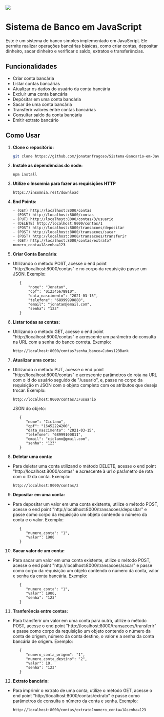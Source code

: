 ![](https://miro.medium.com/v2/resize:fit:828/format:webp/1*ahpxPO0jLGb9EWrY2qQPhg.jpeg)

# Sistema de Banco em JavaScript

Este é um sistema de banco simples implementado em JavaScript. Ele permite realizar operações bancárias básicas, como criar contas, depositar dinheiro, sacar dinheiro e verificar o saldo, extratos e transferências.

## Funcionalidades

- Criar conta bancária
- Listar contas bancárias
- Atualizar os dados do usuário da conta bancária
- Excluir uma conta bancária
- Depósitar em uma conta bancária
- Sacar de uma conta bancária
- Transferir valores entre contas bancárias
- Consultar saldo da conta bancária
- Emitir extrato bancário

## Como Usar

1. **Clone o repositório:**

   ```bash
   git clone https://github.com/jonatanfragoso/Sistema-Bancario-em-JavaScript.git
   ```
2. **Instale as dependências do node:**
   
   ```
   npm install
   ```
   
3. **Utilize o Insomnia para fazer as requisições HTTP**
   
   ```
   https://insomnia.rest/download
   ```
 

4. **End Points:**
   
   ```
   - (GET) http://localhost:8000/contas
   - (POST) http://localhost:8000/contas
   - (PUT) http://localhost:8000/contas/3/usuario
   - (DELETE) http://localhost:8000/contas/1
   - (POST) http://localhost:8000/transacoes/depositar
   - (POST) http://localhost:8000/transacoes/sacar
   - (POST) http://localhost:8000/transacoes/transferir
   - (GET) http://localhost:8000/contas/extrato?numero_conta=1&senha=123
   ```

5. **Criar Conta Bancária:**
- Utilizando o método POST, acesse o end point "http://localhost:8000/contas" e no corpo da requisição passe um JSON. Exemplo:
  
   ```
      {
          "nome": "Jonatan",
          "cpf": "012345678910",
          "data_nascimento": "2021-03-15",
          "telefone": "68999998888",
          "email": "jonatan@email.com",
          "senha": "123"
      }
   ```

6. **Listar todas as contas:**
- Utilizando o método GET, acesse o end point "http://localhost:8000/contas" e acrescente um parâmetro de consulta na URL com a senha do banco correta. Exemplo:
  
   ```
   http://localhost:8000/contas?senha_banco=Cubos123Bank
   ```
    
7. **Atualizar uma conta:**
- Utilizando o método PUT, acesse o end point "http://localhost:8000/contas" e acrescente parâmetros de rota na URL com o id do usuário seguido de "/usuario", e, passe no corpo da requisição m JSON com o objeto completo com os atributos que deseja trocar. Exemplo:
  
   ```
   http://localhost:8000/contas/3/usuario
   ```

  JSON do objeto:
  
   ```
      {
         "nome": "Ciclano",
         "cpf": "16452224200",
         "data_nascimento": "2021-03-15",
         "telefone": "68999100811",
         "email": "ciclano@gmail.com",
         "senha": "123"
      }
   ```

8. **Deletar uma conta:**
- Para deletar uma conta utilizand o método DELETE, acesse o end point "http://localhost:8000/contas" e acrescente à url o parâmetro de rota com o ID da conta. Exemplo:
  
   ```
   http://localhost:8000/contas/2
   ```

9. **Depositar em uma conta:**
- Para depositar um valor em uma conta existente, utilize o método POST, acesse o end point "http://localhost:8000/transacoes/depositar" e passe como corpo da requisição um objeto contendo o número da conta e o valor. Exemplo:

   ```
      {
         "numero_conta": "1",
         "valor": 1900
      }
   ```

10. **Sacar valor de um conta:**
- Para sacar um valor em uma conta existente, utilize o método POST, acesse o end point "http://localhost:8000/transacoes/sacar" e passe como corpo da requisição um objeto contendo o número da conta, valor e senha da conta bancária. Exemplo:
  
   ```
      {
         "numero_conta": "1",
         "valor": 1900,
         "senha": "123"
      }
   ```

11. **Tranferência entre contas:**
- Para transferir um valor em uma conta para outra, utilize o método POST, acesse o end point "http://localhost:8000/transacoes/transferir" e passe como corpo da requisição um objeto contendo o número da conta de origem, número da conta destino, o valor e a senha da conta bancária de origem. Exemplo:
  
   ```
      {
         "numero_conta_origem": "1",
         "numero_conta_destino": "2",
         "valor": 10,
         "senha": "123"
      }
   ```

12. **Extrato bancário:**
- Para imprimir o extrato de uma conta, utilize o método GET, acesse o end point "http://localhost:8000/contas/extrato" e passe como parâmetros de consulta o número da conta e senha. Exemplo:
  
   ```
   http://localhost:8000/contas/extrato?numero_conta=1&senha=123
   ```


